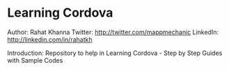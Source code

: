 # Learning Cordova
Author: Rahat Khanna
Twitter: http://twitter.com/mappmechanic
LinkedIn: http://linkedin.com/in/rahatkh

Introduction:
Repository to help in Learning Cordova - Step by Step Guides with Sample Codes
